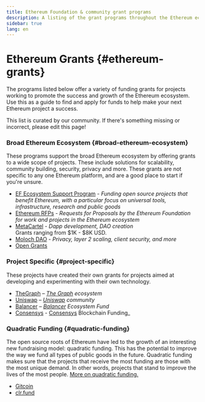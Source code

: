 ```yaml
---
title: Ethereum Foundation & community grant programs
description: A listing of the grant programs throughout the Ethereum ecosystem.
sidebar: true
lang: en
---
```


# Ethereum Grants {#ethereum-grants}

The programs listed below offer a variety of funding grants for projects working to promote the success and growth of the Ethereum ecosystem. Use this as a guide to find and apply for funds to help make your next Ethereum project a success.

This list is curated by our community. If there's something missing or incorrect, please edit this page!

### Broad Ethereum Ecosystem {#broad-ethereum-ecosystem}

These programs support the broad Ethereum ecosystem by offering grants to a wide scope of projects. These include solutions for scalability, community building, security, privacy and more. These grants are not specific to any one Ethereum platform, and are a good place to start if you're unsure.

- [EF Ecosystem Support Program](https://esp.ethereum.foundation) - _Funding open source projects that benefit Ethereum, with a particular focus on universal tools, infrastructure, research and public goods_
- [Ethereum RFPs](https://github.com/ethereum/requests-for-proposals) - _Requests for Proposals by the Ethereum Foundation for work and projects in the Ethereum ecosystem_
- [MetaCartel](https://www.metacartel.org/grants/) - _Dapp development, DAO creation_  
  Grants ranging from $1K - $8K USD.
- [Moloch DAO](https://www.molochdao.com/) - _Privacy, layer 2 scaling, client security, and more_
- [Open Grants](https://opengrants.com/explore)

### Project Specific {#project-specific}

These projects have created their own grants for projects aimed at developing and experimenting with their own technology.

- [TheGraph](https://airtable.com/shrdfvnFvVch3IOVm) – _[The Graph](https://thegraph.com/) ecosystem_
- [Uniswap](https://airtable.com/shrEXXxXB1humz7VS) – _[Uniswap](https://uniswap.org/) community_
- [Balancer](https://forms.gle/c68e4fM7JHCQkPkN7) – _[Balancer](https://balancer.fi/) Ecosystem Fund_
- [Consensys](https://consensys.net/) - [Consensys](https://consensys.net/grants/) Blockchain Funding_

### Quadratic Funding {#quadratic-funding}

The open source roots of Ethereum have led to the growth of an interesting new fundraising model: quadratic funding. This has the potential to improve the way we fund all types of public goods in the future. Quadratic funding makes sure that the projects that receive the most funding are those with the most unique demand. In other words, projects that stand to improve the lives of the most people. [More on quadratic funding.](/defi/#quadratic-funding)

- [Gitcoin](https://gitcoin.co/grants)
- [clr.fund](https://clr.fund/)
